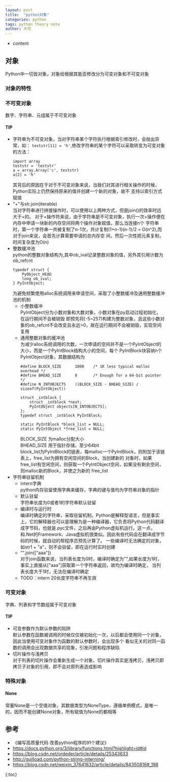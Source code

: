 ```yaml
---
layout: post
title:  "python对象"
categories: python
tags: python theory note
author: 大可
---
```


* content

## 对象
Python中一切皆对象，对象给根据其能否修改分为可变对象和不可变对象

### 对象的特性

### 不可变对象
数字、字符串、元组属于不可变对象

#### TIP
- 字符串为不可变对象，当对字符串某个字符执行根据索引修改时，会抛出异常，如：
  ```teststr[11] = 'h'```,修改字符串的某个字符可以采取转变为可变对象的方法：
  ```
  import array
  teststr = 'teststr'
  a = array.Array('c', teststr)
  a[2] = 'h'
  ```
  其背后的原因在于对于不可变对象来说，当我们对其进行相关操作的时候，Python实际上仍然保持原来的值并创建一个新的对象，故不
  支持以索引方式赋值
- "+"与str.join(iterable)<br/>
  当对字符串进行拼接操作时，可以使用以上两种方式，但是join()的效率时远大于+的。
  对于+操作符来说，由于字符串是不可变对象，执行一次+操作便在内存中申请一块新的内存空间将两个操作对象赋值，那么当连接n个
  字符串时，第一个字符串一共被复制了n-1次，共计复制(1+n-1)(n-1)/2 = O(n^2),而对于join来说，会首先计算需要申请的总内存空
  间，然后一次性把元素复制，时间复杂度为O(n)
- 整数缓冲池<br/>
    python的整数对象结构为,其中ob_ival记录整数对象的值，另外其引用计数为ob_refcnt
    ```
    typedef struct {  
        PyObject_HEAD   
        long ob_ival;  
    } PyIntObject; 
    ```
    为避免频繁使用alloc系统调用来申请空间，采取了小整数缓冲及通用整数缓冲池的机制
    - 小整数缓冲<br/>
    PyIntObject分为小数对象和大数对象，小数对象在py启动过程初始化，在运行期间不会被销毁
    即预先将[-5~257)构建为整数对象，且这些小数对象的ob_refcnt不会改变且永远>0，故在运行期间不会被销毁，实现空间复用
    - 通用整数对象的缓冲池<br/>
    为减少alloc系统调用的次数，一次申请的空间并不是一个PyIntObject的大小，而是一个PyIntBlock结构大小的空间，每个
    PyIntBlock块容纳n个PyIntObject对象，其数据结构为
        ```
        #define BLOCK_SIZE      1000    /* 1K less typical malloc overhead */
        #define BHEAD_SIZE      8       /* Enough for a 64-bit pointer */
        #define N_INTOBJECTS    ((BLOCK_SIZE - BHEAD_SIZE) / sizeof(PyIntObject))
         
        struct _intblock {
            struct _intblock *next;
            PyIntObject objects[N_INTOBJECTS];
        };
        typedef struct _intblock PyIntBlock;
         
        static PyIntBlock *block_list = NULL;
        static PyIntObject *free_list = NULL;
        ```
        BLOCK_SIZE 为malloc分配大小<br/>
        BHEAD_SIZE 用于指针存储，至少64bit<br/>
        block_list为PyIntBlock的链表，每malloc一个PyIntBlock，则附加于该链表上，free_list为拥有空闲空间的Block，当创建新的
        对象时，如果free_list有空闲空间，则获取一个PyIntObject空间，如果没有剩余空间，则malloc新的Block，并使之为新的
        free_list
- 字符串驻留机制
    - intern字典<br/>
    python内存驻留使用字典来缓存，字典的键与值均为字符串对象的指针
    - 默认驻留<br/>
    字符串长度为0或者1的字符串默认驻留
    - 编译时与运行时<br/>
    编译时确定的字符串，采取驻留机制。Python是解释型语言，但是事实上，它的解释器也可以是理解为是一种编译器，它负责将Python代码翻译成字节码，也就是.pyc文件，之后再由Python虚拟机运行。这一点，和.Net的Framework、Java虚拟机很类似。因此有些代码会在翻译成字节码的时候，就自动的帮程序员预先计算了。
    一些编译时无法确定的对象，如str1 + "a"，则不会驻留，即在运行时实时创建
    - "".join(["aaa"])<br/>
    对于join函数来说，当列表长度为0时，编译时确定为"",如果长度为1时，事实上直接从["aaa"]获取第一个字符串返回，故均为编译时确定，
    当列表长度大于1时，无法在编译时确定
    - TODO：intern 20长度字符串不再生效
### 可变对象
字典、列表和字节数组属于可变对象

#### TIP
- 可变参数作为默认参数的陷阱<br/>
默认参数在函数被调用的时候仅仅被初始化一次，以后都会使用同一个对象，因此当使用可变对象作为函数的默认参数时，会出现多个
看似无关的对同一函数的调用会出现数据共享的现象，引发问题和程序缺陷
- 切片操作与浅拷贝<br/>
对于列表的切片操作会重新生成一个对象，切片操作其实是浅拷贝，浅拷贝即拷贝子对象的引用，即不会对原列表造成影响

### 特殊对象
#### None
常量None是一个空值对象，其数据类型为NoneType，遵循单例模式，是唯一的，因而不能创建None对象，所有赋值为None的都相等


## 参考
- 《编写高质量代码 改善python程序的91个建议》
- https://docs.python.org/3/library/functions.html?highlight=id#id
- https://blog.csdn.net/ordeder/article/details/25343633
- http://guilload.com/python-string-interning/
- https://blog.csdn.net/weixin_37641832/article/details/84350816#_198

{:toc}